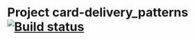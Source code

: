 # Project card-delivery_patterns  [![Build status](https://ci.appveyor.com/api/projects/status/25gb6yrp2o0aj57k/branch/master?svg=true)](https://ci.appveyor.com/project/OlgaLetkova/card-delivery-patterns/branch/master)